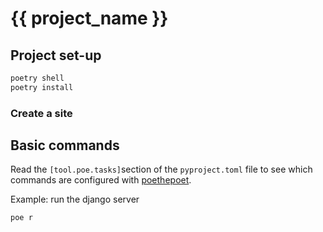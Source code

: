 # {{ project_name }}

## Project set-up

```python
poetry shell
poetry install
```

### Create a site

## Basic commands

Read the `[tool.poe.tasks]`section of the `pyproject.toml` file to see which commands are configured with [poethepoet](https://github.com/nat-n/poethepoet).

Example: run the django server

```python
poe r
```